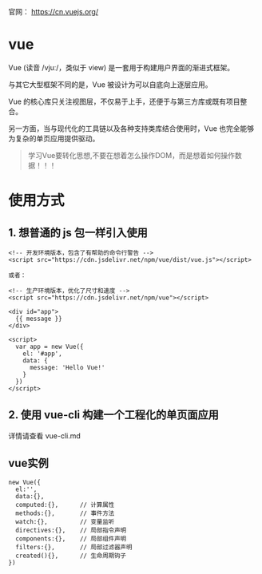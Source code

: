 

官网： https://cn.vuejs.org/


# vue

Vue (读音 /vjuː/，类似于 view) 是一套用于构建用户界面的渐进式框架。

与其它大型框架不同的是，Vue 被设计为可以自底向上逐层应用。

Vue 的核心库只关注视图层，不仅易于上手，还便于与第三方库或既有项目整合。

另一方面，当与现代化的工具链以及各种支持类库结合使用时，Vue 也完全能够为复杂的单页应用提供驱动。

> 学习Vue要转化思想,不要在想着怎么操作DOM，而是想着如何操作数据！！！



# 使用方式

## 1. 想普通的 js 包一样引入使用

```
<!-- 开发环境版本，包含了有帮助的命令行警告 -->
<script src="https://cdn.jsdelivr.net/npm/vue/dist/vue.js"></script>

或者：

<!-- 生产环境版本，优化了尺寸和速度 -->
<script src="https://cdn.jsdelivr.net/npm/vue"></script>

<div id="app">
  {{ message }}
</div>

<script>
  var app = new Vue({
    el: '#app',
    data: {
      message: 'Hello Vue!'
    }
  })
</script>
```




## 2. 使用 vue-cli 构建一个工程化的单页面应用


详情请查看  vue-cli.md









## vue实例

```
new Vue({
  el:'',
  data:{},
  computed:{},      // 计算属性
  methods:{},       // 事件方法
  watch:{},         // 变量监听
  directives:{},    // 局部指令声明
  components:{},    // 局部组件声明
  filters:{},       // 局部过滤器声明
  created(){},      // 生命周期钩子
})


```

